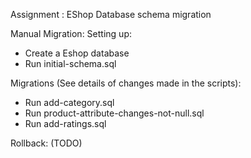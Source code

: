 Assignment : EShop  Database schema migration

Manual Migration:
Setting up: 
- Create a Eshop database 
- Run initial-schema.sql

Migrations (See details of changes made in the scripts):
- Run add-category.sql
- Run product-attribute-changes-not-null.sql
- Run add-ratings.sql

Rollback: (TODO)
